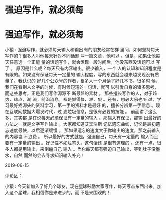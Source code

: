 # 强迫写作，就必须每

# 强迫写作，就必须每

小猿 : 强迫写作，就必须每天输入和输出 有的朋友经常在群 里问，如何坚持每天写作的？很多人叫他每天针对不同话题 写一篇文章，他可以 。但是，如果让他每天任意选一个正能 量的话题写作，就会发现一段时间后，他没东西没话题可以 写了 。 原因是什么呢？每天只有内容输出，很少输入，一个 人的认知和知识程度是有限的。如果没有保证每天一定量的 输入程度，写的东西就会越来越发现没有质量了。我认识的 好几个公众号的作者，很多人一个月读了好几本书。很多时 候，我们在看别人文字的时候，有时候短短的一句话，就可 以引发自身的诸多思考，而这些思考，正是我们写作源源不 断最好的素材 。 那些擅长写作的人，对于趋势，热点，潮 流，前沿消息，都是抓得快、准、狠 。还有，想必大家也听 过，学习最好找源头的资料学习，第一手的资料才是最好 的，擅长分辨第一手信息 。现在互联网数据大爆发时代，过 滤垃圾信息，是很有必要的技能 。 前面讲了这么多，其实都 是在说每天必须保证有一定量的输入 。那输入有保证，那输 出最好的方法之一就是文字写作输出 。大家都知道艾宾浩斯 记忆遗忘曲线，记忆是最初遗忘速度最快，以后逐渐缓慢 。 那如果遗忘的速度大于你输出的速度，那之前输入的内容岂 不浪费 。 所以最好的方式就是，强迫自己，每天有一定量的 输入而且要有一定量的输出 。好记性不如烂笔头，这句话还 是很有道理的 。还有一点，很多人都是用输出，来倒逼自己 输入 。当你每天都有强迫自己输出，等到肚子没墨水，自然 而然的会去寻求知识输入补充！

2019-06-15

评论区：

小猿 : 今天新加入了好几个球友，现在星球鼓励大家写作，每天写点东西出来。加入这个星球，我相信你是来进步的，而 不是来围观的！